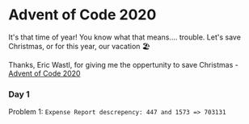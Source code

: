 # Advent of Code 2020

It's that time of year! You know what that means.... trouble. Let's save Christmas, or for this year, our vacation 🏖️ 
 
Thanks, Eric Wastl, for giving me the oppertunity to save Christmas - [Advent of Code 2020](https://adventofcode.com/2020)

### Day 1
Problem 1:
```Expense Report descrepency: 447 and 1573 => 703131```


